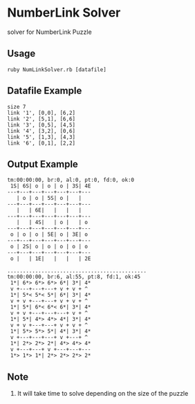 # NumberLink Solver

solver for NumberLink Puzzle

## Usage

```
ruby NumLinkSolver.rb [datafile]
```


## Datafile Example

```
size 7
link '1', [0,0], [6,2]
link '2', [5,1], [6,6]
link '3', [0,5], [4,5]
link '4', [3,2], [0,6]
link '5', [1,3], [4,3]
link '6', [0,1], [2,2]
```

## Output Example

```
tm:00:00:00, br:0, al:0, pt:0, fd:0, ok:0
 1S| 6S| o | o | o | 3S| 4E
---+---+---+---+---+---+---
   | o | o | 5S| o |   |   
---+---+---+---+---+---+---
   |   | 6E|   |   |   |   
---+---+---+---+---+---+---
   |   | 4S|   | o |   | o 
---+---+---+---+---+---+---
 o | o | o | 5E| o | 3E| o 
---+---+---+---+---+---+---
 o | 2S| o | o | o | o | o 
---+---+---+---+---+---+---
 o |   | 1E|   |   |   | 2E

.............................................
tm:00:00:00, br:6, al:55, pt:8, fd:1, ok:45
 1*| 6*> 6*> 6*> 6*| 3*| 4*
 v +---+---+---+ v + v + ^ 
 1*| 5*< 5*< 5*| 6*| 3*| 4*
 v + v +---+---+ v + v + ^ 
 1*| 5*| 6*< 6*< 6*| 3*| 4*
 v + v +---+---+---+ v + ^ 
 1*| 5*| 4*> 4*> 4*| 3*| 4*
 v + v +---+---+ v + v + ^ 
 1*| 5*> 5*> 5*| 4*| 3*| 4*
 v +---+---+---+ v +---+ ^ 
 1*| 2*> 2*> 2*| 4*> 4*> 4*
 v +---+---+ v +---+---+---
 1*> 1*> 1*| 2*> 2*> 2*> 2*
```

## Note

1. It will take time to solve depending on the size of the puzzle
